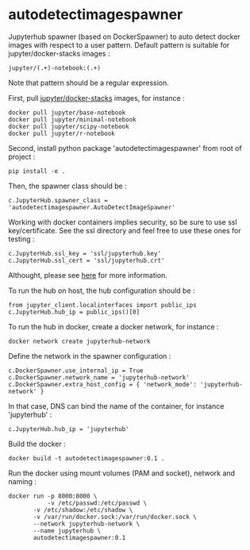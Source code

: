 # autodetectimagespawner

Jupyterhub spawner (based on DockerSpawner) to auto detect docker images with respect to a user pattern. Default pattern is suitable for jupyter/docker-stacks images :

    jupyter/(.+)-notebook:(.+)

Note that pattern should be a regular expression.

First, pull [jupyter/docker-stacks](https://github.com/jupyter/docker-stacks) images, for instance :

    docker pull jupyter/base-notebook
    docker pull jupyter/minimal-notebook
    docker pull jupyter/scipy-notebook
    docker pull jupyter/r-notebook

Second, install python package 'autodetectimagespawner' from root of project :

    pip install -e .

Then, the spawner class should be :

    c.JupyterHub.spawner_class = 'autodetectimagespawner.AutoDetectImageSpawner'

Working with docker containers implies security, so be sure to use ssl key/certificate. See the ssl directory and feel free to use these ones for testing :

    c.JupyterHub.ssl_key = 'ssl/jupyterhub.key'
    c.JupyterHub.ssl_cert = 'ssl/jupyterhub.crt'

Althought, please see [here](https://jupyter-notebook.readthedocs.io/en/latest/public_server.html#using-ssl-for-encrypted-communication) for more information.  

To run the hub on host, the hub configuration should be : 

    from jupyter_client.localinterfaces import public_ips
    c.JupyterHub.hub_ip = public_ips()[0]

To run the hub in docker, create a docker network, for instance :

    docker network create jupyterhub-network

Define the network in the spawner configuration :

    c.DockerSpawner.use_internal_ip = True
    c.DockerSpawner.network_name = 'jupyterhub-network'
    c.DockerSpawner.extra_host_config = { 'network_mode': 'jupyterhub-network' }
    
In that case, DNS can bind the name of the container, for instance 'jupyterhub' :

    c.JupyterHub.hub_ip = 'jupyterhub'

Build the docker :

    docker build -t autodetectimagespawner:0.1 .

Run the docker using mount volumes (PAM and socket), network and naming :
    
    docker run -p 8000:8000 \
    	       -v /etc/passwd:/etc/passwd \
	       -v /etc/shadow:/etc/shadow \
	       -v /var/run/docker.sock:/var/run/docker.sock \
	       --network jupyterhub-network \
	       --name jupyterhub \
	       autodetectimagespawner:0.1

